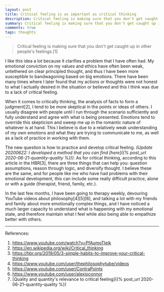 ```yaml
---
layout: post
title: Critical feeling is as important as critical thinking
description: Critical feeling is making sure that you don't get caught up in other people's feelings. I believe this can improve and better our communication.
summary: Critical feeling is making sure that you don't get caught up in other people's feelings. I believe this can improve and better our communication.
comments: true
tags: thoughts
---
```


>Critical feeling is making sure that you don't get caught up in other people's feelings.[1]

I like this idea a lot because it clarifies a problem that I have often had. My emotional conviction on my values and ethics have often been weak, untethered on clear principled thought, and thus I have been more susceptible to bandwagoning based on big emotions. There have been many times where I later found that my actions or thoughts were not honest to what I actually desired in the situation or believed and this I think was due to a lack of critical feeling.

When it comes to critically thinking, the analysis of facts to form a judgment[2], I tend to be more skeptical in the points or ideas of others. I usually disagree with people until I run through the scenario sufficiently and fully understand and agree with what is being presented. Emotions tend to override this skepticism and sweep me up in the romantic nature of whatever is at hand. This I believe is due to a relatively weak understanding of my own emotions and what they are trying to communicate to me, as well as a lack of practice in working with them.

The new question is how to practice and develop critical feeling. *(Update 20200622: I developed a method that you can find [here]({% post_url 2020-06-21-quantity-quality %}))*. As for critical thinking, according to this article in the HBR[3], there are three things that can help you: question assumptions, reason through logic, and diversify thought. I believe these are the same, and for people like me who have had problems with their emotional development, this can include some really difficult practice, alone or with a guide (therapist, friend, family, etc.).

In the last few months, I have been going to therapy weekly, devouring YouTube videos about philosophy[4][5][6], and talking a lot with my friends and family about more emotionally complex things, and I have noticed a much larger capacity to understand what is happening with my emotional state, and therefore maintain what I feel while also being able to empathize better with others.

---
References:

1. <https://www.youtube.com/watch?v=PfAumoTIeik>
2. <https://en.wikipedia.org/wiki/Critical_thinking>
3. <https://hbr.org/2019/05/3-simple-habits-to-improve-your-critical-thinking>
4. <https://www.youtube.com/user/thephilosophytube/videos>
5. <https://www.youtube.com/user/ContraPoints>
6. <https://www.youtube.com/user/alexjoconnor>
7. [Quality and quantity's relevance to critical feeling]({% post_url 2020-06-21-quantity-quality %})